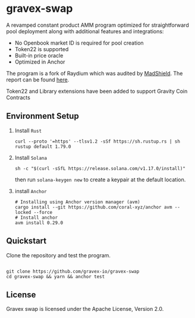 # gravex-swap

A revamped constant product AMM program optimized for straightforward pool deployment along with additional features and integrations:

- No Openbook market ID is required for pool creation
- Token22 is supported
- Built-in price oracle
- Optimized in Anchor

The program is a fork of Raydium which was audited by [MadShield](https://www.madshield.xyz/). The report can be found [here](https://github.com/raydium-io/raydium-docs/tree/master/audit/MadShield%20Q1%202024).

Token22 and Library extensions have been added to support Gravity Coin Contracts

## Environment Setup

1. Install `Rust`

   ```shell
   curl --proto '=https' --tlsv1.2 -sSf https://sh.rustup.rs | sh
   rustup default 1.79.0
   ```

2. Install `Solana `

   ```shell
   sh -c "$(curl -sSfL https://release.solana.com/v1.17.0/install)"
   ```

   then run `solana-keygen new` to create a keypair at the default location.

3. install `Anchor`

   ```shell
   # Installing using Anchor version manager (avm)
   cargo install --git https://github.com/coral-xyz/anchor avm --locked --force
   # Install anchor
   avm install 0.29.0
   ```

## Quickstart

Clone the repository and test the program.

```shell

git clone https://github.com/gravex-io/gravex-swap
cd gravex-swap && yarn && anchor test
```

## License

Gravex swap is licensed under the Apache License, Version 2.0.
